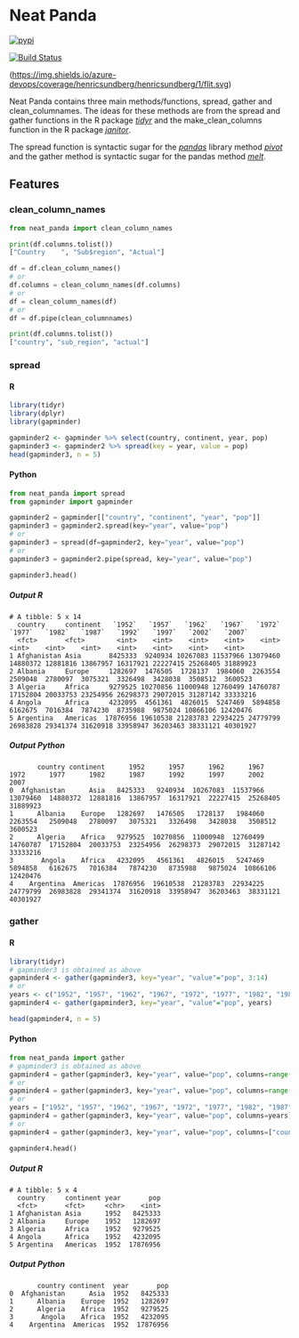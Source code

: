 
# Neat Panda

[![pypi](https://img.shields.io/pypi/v/neat_panda.svg)](https://pypi.python.org/pypi/neat_panda)

[![Build Status](https://dev.azure.com/henricsundberg/henricsundberg/_apis/build/status/htp84.neat_panda?branchName=flit)](https://dev.azure.com/henricsundberg/henricsundberg/_build/latest?definitionId=1&branchName=flit)

(https://img.shields.io/azure-devops/coverage/henricsundberg/henricsundberg/1/flit.svg)

Neat Panda contains three main methods/functions, spread, gather and clean_columnames. The ideas for these methods are from the spread and gather functions in the R package [*tidyr*](https://tidyr.tidyverse.org/) and the make_clean_columns function in the R package [*janitor*](https://github.com/sfirke/janitor). 

The spread function is syntactic sugar for the [*pandas*](https://pandas.pydata.org/pandas-docs/stable/) library method [*pivot*](https://pandas.pydata.org/pandas-docs/stable/reference/api/pandas.DataFrame.pivot.html) and the gather method is syntactic sugar for the pandas method [*melt*](https://pandas.pydata.org/pandas-docs/stable/reference/api/pandas.DataFrame.melt.html).

## Features
### clean_column_names
```python
from neat_panda import clean_column_names

print(df.columns.tolist())
["Country    ", "Sub$region", "Actual"]

df = df.clean_column_names()
# or
df.columns = clean_column_names(df.columns)
# or
df = clean_column_names(df)
# or
df = df.pipe(clean_columnnames)

print(df.columns.tolist())
["country", "sub_region", "actual"]

```

### spread
#### R
```R
library(tidyr)
library(dplyr)
library(gapminder)

gapminder2 <- gapminder %>% select(country, continent, year, pop)
gapminder3 <- gapminder2 %>% spread(key = year, value = pop)
head(gapminder3, n = 5)
```
#### Python
```python
from neat_panda import spread
from gapminder import gapminder

gapminder2 = gapminder[["country", "continent", "year", "pop"]]
gapminder3 = gapminder2.spread(key="year", value="pop")
# or
gapminder3 = spread(df=gapminder2, key="year", value="pop")
# or
gapminder3 = gapminder2.pipe(spread, key="year", value="pop")

gapminder3.head()
```
##### Output R
```
# A tibble: 5 x 14
  country     continent   `1952`   `1957`   `1962`   `1967`   `1972`   `1977`   `1982`   `1987`   `1992`   `1997`   `2002`   `2007`
  <fct>       <fct>        <int>    <int>    <int>    <int>    <int>    <int>    <int>    <int>    <int>    <int>    <int>    <int>
1 Afghanistan Asia       8425333  9240934 10267083 11537966 13079460 14880372 12881816 13867957 16317921 22227415 25268405 31889923
2 Albania     Europe     1282697  1476505  1728137  1984060  2263554  2509048  2780097  3075321  3326498  3428038  3508512  3600523
3 Algeria     Africa     9279525 10270856 11000948 12760499 14760787 17152804 20033753 23254956 26298373 29072015 31287142 33333216
4 Angola      Africa     4232095  4561361  4826015  5247469  5894858  6162675  7016384  7874230  8735988  9875024 10866106 12420476
5 Argentina   Americas  17876956 19610538 21283783 22934225 24779799 26983828 29341374 31620918 33958947 36203463 38331121 40301927
```
##### Output Python
```
       country continent      1952      1957      1962      1967      1972      1977      1982      1987      1992      1997      2002      2007
0  Afghanistan      Asia   8425333   9240934  10267083  11537966  13079460  14880372  12881816  13867957  16317921  22227415  25268405  31889923
1      Albania    Europe   1282697   1476505   1728137   1984060   2263554   2509048   2780097   3075321   3326498   3428038   3508512   3600523
2      Algeria    Africa   9279525  10270856  11000948  12760499  14760787  17152804  20033753  23254956  26298373  29072015  31287142  33333216
3       Angola    Africa   4232095   4561361   4826015   5247469   5894858   6162675   7016384   7874230   8735988   9875024  10866106  12420476
4    Argentina  Americas  17876956  19610538  21283783  22934225  24779799  26983828  29341374  31620918  33958947  36203463  38331121  40301927
```


### gather
#### R
```R
library(tidyr)
# gapminder3 is obtained as above
gapminder4 <- gather(gapminder3, key="year", "value"="pop", 3:14)
# or
years <- c("1952", "1957", "1962", "1967", "1972", "1977", "1982", "1987", "1992", "1997", "2002", "2007")
gapminder4 <- gather(gapminder3, key="year", "value"="pop", years)

head(gapminder4, n = 5)
```
#### Python
```python
from neat_panda import gather
# gapminder3 is obtained as above
gapminder4 = gather(gapminder3, key="year", value="pop", columns=range(2, 13))
# or
gapminder4 = gather(gapminder3, key="year", value="pop", columns=range(0, 2), invert_columns=True)
# or
years = ["1952", "1957", "1962", "1967", "1972", "1977", "1982", "1987", "1992", "1997", "2002", "2007"]
gapminder4 = gather(gapminder3, key="year", value="pop", columns=years)
# or
gapminder4 = gather(gapminder3, key="year", value="pop", columns=["country", "continent"], invert_columns=True)

gapminder4.head()
```
##### Output R
```
# A tibble: 5 x 4
  country     continent year       pop
  <fct>       <fct>     <chr>    <int>
1 Afghanistan Asia      1952   8425333
2 Albania     Europe    1952   1282697
3 Algeria     Africa    1952   9279525
4 Angola      Africa    1952   4232095
5 Argentina   Americas  1952  17876956
```
##### Output Python
```
       country continent  year       pop
0  Afghanistan      Asia  1952   8425333
1      Albania    Europe  1952   1282697
2      Algeria    Africa  1952   9279525
3       Angola    Africa  1952   4232095
4    Argentina  Americas  1952  17876956

```





